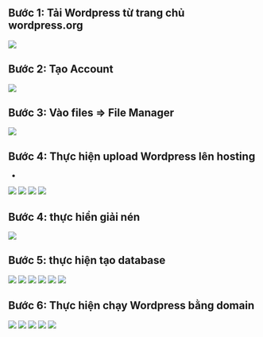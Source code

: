 ## Bước 1: Tải Wordpress từ trang chủ wordpress.org
<img src="img/u1.png">


## Bước 2: Tạo Account
<img src="img/u2.png">

## Bước 3: Vào files => File Manager 

<img src="img/u3.png">

## Bước 4: Thực hiện upload Wordpress lên hosting
- 

<img src="img/u4.png">

<img src="img/u5.png">


<img src="img/u6.png">
<img src="img/u7.png">

## Bước 4: thực hiển giải nén 

<img src="img/u8.png">


## Bước 5: thực hiện tạo database
<img src="img/u9.png">

<img src="img/u10.png">
<img src="img/u11.png">
<img src="img/u12.png">
<img src="img/u13.png">
<img src="img/u14.png">

## Bước 6: Thực hiện chạy Wordpress bằng domain
 
<img src="img/u15.png">
<img src="img/u16.png">
<img src="img/u17.png">
<img src="img/u18.png">
<img src="img/u19.png">


